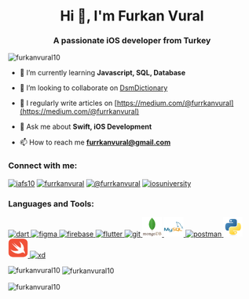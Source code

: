 <h1 align="center">Hi 👋, I'm Furkan Vural</h1>
<h3 align="center">A passionate iOS developer from Turkey</h3>


<p align="left"> <img src="https://komarev.com/ghpvc/?username=furkanvural10&label=Profile%20views&color=0e75b6&style=flat" alt="furkanvural10" /> </p>

- 🌱 I’m currently learning **Javascript, SQL, Database**

- 👯 I’m looking to collaborate on [DsmDictionary](https://github.com/Furkanvural10/dsm-v-dictionary)

- 📝 I regularly write articles on [https://medium.com/@furrkanvural](https://medium.com/@furrkanvural)

- 💬 Ask me about **Swift, iOS Development**

- 📫 How to reach me **furrkanvural@gmail.com**

<h3 align="left">Connect with me:</h3>
<p align="left">
<a href="https://twitter.com/iafs10" target="blank"><img align="center" src="https://raw.githubusercontent.com/rahuldkjain/github-profile-readme-generator/master/src/images/icons/Social/twitter.svg" alt="iafs10" height="30" width="40" /></a>
<a href="https://instagram.com/furrkanvural" target="blank"><img align="center" src="https://raw.githubusercontent.com/rahuldkjain/github-profile-readme-generator/master/src/images/icons/Social/instagram.svg" alt="furrkanvural" height="30" width="40" /></a>
<a href="https://medium.com/@furrkanvural" target="blank"><img align="center" src="https://raw.githubusercontent.com/rahuldkjain/github-profile-readme-generator/master/src/images/icons/Social/medium.svg" alt="@furrkanvural" height="30" width="40" /></a>
<a href="https://www.youtube.com/c/iosuniversity" target="blank"><img align="center" src="https://raw.githubusercontent.com/rahuldkjain/github-profile-readme-generator/master/src/images/icons/Social/youtube.svg" alt="iosuniversity" height="30" width="40" /></a>
</p>

<h3 align="left">Languages and Tools:</h3>
<p align="left"> <a href="https://dart.dev" target="_blank" rel="noreferrer"> <img src="https://www.vectorlogo.zone/logos/dartlang/dartlang-icon.svg" alt="dart" width="40" height="40"/> </a> <a href="https://www.figma.com/" target="_blank" rel="noreferrer"> <img src="https://www.vectorlogo.zone/logos/figma/figma-icon.svg" alt="figma" width="40" height="40"/> </a> <a href="https://firebase.google.com/" target="_blank" rel="noreferrer"> <img src="https://www.vectorlogo.zone/logos/firebase/firebase-icon.svg" alt="firebase" width="40" height="40"/> </a> <a href="https://flutter.dev" target="_blank" rel="noreferrer"> <img src="https://www.vectorlogo.zone/logos/flutterio/flutterio-icon.svg" alt="flutter" width="40" height="40"/> </a> <a href="https://git-scm.com/" target="_blank" rel="noreferrer"> <img src="https://www.vectorlogo.zone/logos/git-scm/git-scm-icon.svg" alt="git" width="40" height="40"/> </a> <a href="https://www.mongodb.com/" target="_blank" rel="noreferrer"> <img src="https://raw.githubusercontent.com/devicons/devicon/master/icons/mongodb/mongodb-original-wordmark.svg" alt="mongodb" width="40" height="40"/> </a> <a href="https://www.mysql.com/" target="_blank" rel="noreferrer"> <img src="https://raw.githubusercontent.com/devicons/devicon/master/icons/mysql/mysql-original-wordmark.svg" alt="mysql" width="40" height="40"/> </a> <a href="https://postman.com" target="_blank" rel="noreferrer"> <img src="https://www.vectorlogo.zone/logos/getpostman/getpostman-icon.svg" alt="postman" width="40" height="40"/> </a> <a href="https://www.python.org" target="_blank" rel="noreferrer"> <img src="https://raw.githubusercontent.com/devicons/devicon/master/icons/python/python-original.svg" alt="python" width="40" height="40"/> </a> <a href="https://developer.apple.com/swift/" target="_blank" rel="noreferrer"> <img src="https://raw.githubusercontent.com/devicons/devicon/master/icons/swift/swift-original.svg" alt="swift" width="40" height="40"/> </a> <a href="https://www.adobe.com/products/xd.html" target="_blank" rel="noreferrer"> <img src="https://cdn.worldvectorlogo.com/logos/adobe-xd.svg" alt="xd" width="40" height="40"/> </a> </p>

<p><img align="left" src="https://github-readme-stats.vercel.app/api/top-langs?username=furkanvural10&show_icons=true&locale=en&layout=compact" alt="furkanvural10" /></p>

<p>&nbsp;<img align="center" src="https://github-readme-stats.vercel.app/api?username=furkanvural10&show_icons=true&locale=en" alt="furkanvural10" /></p>

<p><img align="center" src="https://github-readme-streak-stats.herokuapp.com/?user=furkanvural10&" alt="furkanvural10" /></p>
